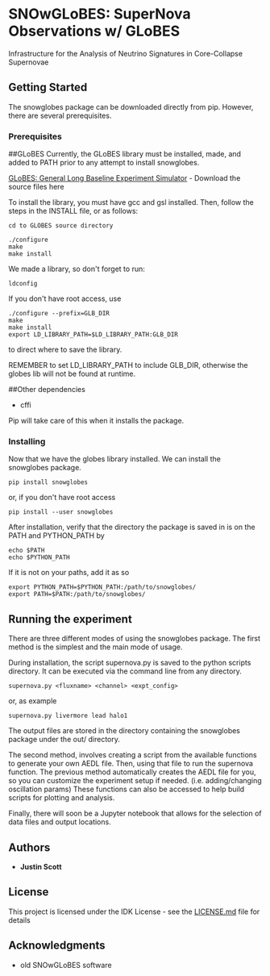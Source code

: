 # SNOwGLoBES: SuperNova Observations w/ GLoBES

Infrastructure for the Analysis of Neutrino Signatures in Core-Collapse Supernovae

## Getting Started

The snowglobes package can be downloaded directly from pip. However, there are several prerequisites.

### Prerequisites

##GLoBES
Currently, the GLoBES library must be installed, made, and added to PATH prior to any attempt to install snowglobes.


[GLoBES: General Long Baseline Experiment Simulator](https://www.mpi-hd.mpg.de/personalhomes/globes/download/globes-3.2.17.tar.gz) - Download the source files here

To install the library, you must have gcc and gsl installed.
Then, follow the steps in the INSTALL file, or as follows:

```
cd to GLOBES source directory
```

```
./configure
make
make install
```

We made a library, so don't forget to run:

```
ldconfig
```

If you don't have root access, use

```
./configure --prefix=GLB_DIR
make
make install
export LD_LIBRARY_PATH=$LD_LIBRARY_PATH:GLB_DIR
```
 to direct where to save the library.

 REMEMBER to set LD_LIBRARY_PATH  to include GLB_DIR, otherwise the globes lib will not be found at runtime.

##Other dependencies
* cffi

Pip will take care of this when it installs the package.

### Installing

Now that we have the globes library installed. We can install the snowglobes package.

```
pip install snowglobes
```
or, if you don't have root access

```
pip install --user snowglobes
```

After installation, verify that the directory the package is saved in is on the PATH and PYTHON_PATH by


```
echo $PATH
echo $PYTHON_PATH
```

If it is not on your paths, add it as so

```
export PYTHON_PATH=$PYTHON_PATH:/path/to/snowglobes/
export PATH=$PATH:/path/to/snowglobes/
```

## Running the experiment

There are three different modes of using the snowglobes package. The first method is the simplest and the main mode of usage.

During installation, the script supernova.py is saved to the python scripts directory. It can be executed via the command line from any directory.

```
supernova.py <fluxname> <channel> <expt_config>
```
or, as example
```
supernova.py livermore lead halo1
```



The output files are stored in the directory containing the snowglobes package under the out/ directory.

The second method, involves creating a script from the available functions to generate your own AEDL file. Then, using that file to run the supernova function. The previous method automatically creates the AEDL file for you, so you can customize the experiment setup if needed. (i.e. adding/changing oscillation params) These functions can also be accessed to help build scripts for plotting and analysis.

Finally, there will soon be a Jupyter notebook that allows for the selection of data files and output locations.


## Authors

* **Justin Scott**


## License

This project is licensed under the IDK License - see the [LICENSE.md](LICENSE.md) file for details

## Acknowledgments

* old SNOwGLoBES software
